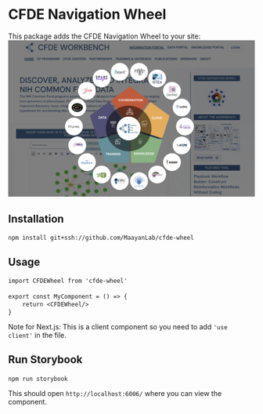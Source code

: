 # CFDE Navigation Wheel

This package adds the CFDE Navigation Wheel to your site:
![alt text](img/wheel2.png)

## Installation
```
npm install git+ssh://github.com/MaayanLab/cfde-wheel
```

## Usage

```
import CFDEWheel from 'cfde-wheel'

export const MyComponent = () => {
	return <CFDEWheel/>
}
```

Note for Next.js: This is a client component so you need to add `'use client'` in the file.

## Run Storybook

```
npm run storybook
```
This should open `http://localhost:6006/` where you can view the component.
